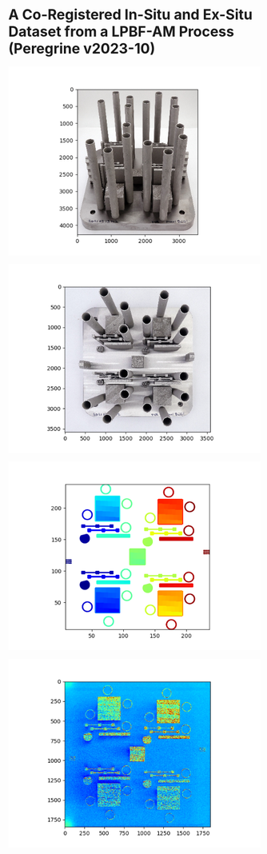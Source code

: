 # A Co-Registered In-Situ and Ex-Situ Dataset from a LPBF-AM Process (Peregrine v2023-10)

![](figures/DSC04469A.png)

![](figures/DSC04471A.png)

![](figures/scans_50.png)

![](figures/slices_camera_visible_0.png)
